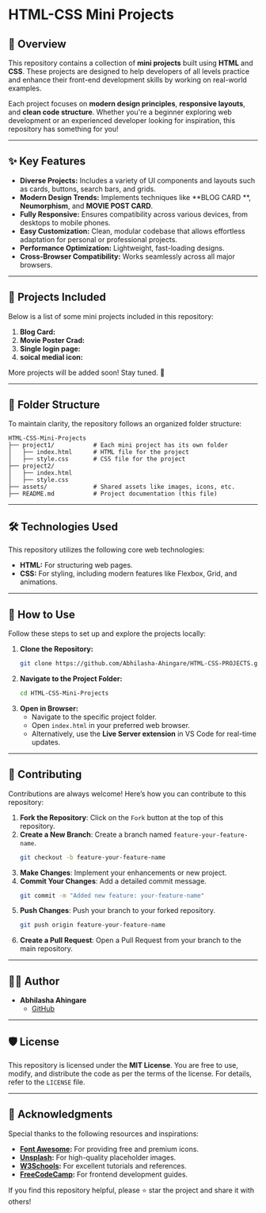 # HTML-CSS Mini Projects

## 📌 Overview

This repository contains a collection of **mini projects** built using **HTML** and **CSS**. These projects are designed to help developers of all levels practice and enhance their front-end development skills by working on real-world examples. 

Each project focuses on **modern design principles**, **responsive layouts**, and **clean code structure**. Whether you're a beginner exploring web development or an experienced developer looking for inspiration, this repository has something for you!

---

## ✨ Key Features

- **Diverse Projects:** Includes a variety of UI components and layouts such as cards, buttons, search bars, and grids.
- **Modern Design Trends:** Implements techniques like **BLOG CARD **, **Neumorphism**, and **MOVIE POST CARD**.
- **Fully Responsive:** Ensures compatibility across various devices, from desktops to mobile phones.
- **Easy Customization:** Clean, modular codebase that allows effortless adaptation for personal or professional projects.
- **Performance Optimization:** Lightweight, fast-loading designs.
- **Cross-Browser Compatibility:** Works seamlessly across all major browsers.

---

## 🚀 Projects Included

Below is a list of some mini projects included in this repository:

1. **Blog Card:**
2. **Movie Poster Crad:**
3. **Single login page:**
4. **soical medial icon:**

More projects will be added soon! Stay tuned. 🎉

---

## 📂 Folder Structure

To maintain clarity, the repository follows an organized folder structure:

```
HTML-CSS-Mini-Projects
├── project1/           # Each mini project has its own folder
│   ├── index.html      # HTML file for the project
│   ├── style.css       # CSS file for the project
├── project2/
│   ├── index.html
│   ├── style.css
├── assets/             # Shared assets like images, icons, etc.
├── README.md           # Project documentation (this file)
```

---

## 🛠 Technologies Used

This repository utilizes the following core web technologies:

- **HTML:** For structuring web pages.
- **CSS:** For styling, including modern features like Flexbox, Grid, and animations.

---

## 🌟 How to Use

Follow these steps to set up and explore the projects locally:

1. **Clone the Repository:**
   ```bash
   git clone https://github.com/Abhilasha-Ahingare/HTML-CSS-PROJECTS.git
   ```
2. **Navigate to the Project Folder:**
   ```bash
   cd HTML-CSS-Mini-Projects
   ```
3. **Open in Browser:**
   - Navigate to the specific project folder.
   - Open `index.html` in your preferred web browser.
   - Alternatively, use the **Live Server extension** in VS Code for real-time updates.

---

## 🤝 Contributing

Contributions are always welcome! Here’s how you can contribute to this repository:

1. **Fork the Repository**: Click on the `Fork` button at the top of this repository.
2. **Create a New Branch**: Create a branch named `feature-your-feature-name`.
   ```bash
   git checkout -b feature-your-feature-name
   ```
3. **Make Changes**: Implement your enhancements or new project.
4. **Commit Your Changes**: Add a detailed commit message.
   ```bash
   git commit -m "Added new feature: your-feature-name"
   ```
5. **Push Changes**: Push your branch to your forked repository.
   ```bash
   git push origin feature-your-feature-name
   ```
6. **Create a Pull Request**: Open a Pull Request from your branch to the main repository.

---

## 🧑‍💻 Author

- **Abhilasha Ahingare**
  - [GitHub](https://github.com/Abhilasha-Ahingare)

---

## 🛡 License

This repository is licensed under the **MIT License**. You are free to use, modify, and distribute the code as per the terms of the license. For details, refer to the `LICENSE` file.

---

## 🙏 Acknowledgments

Special thanks to the following resources and inspirations:

- **[Font Awesome](https://fontawesome.com/):** For providing free and premium icons.
- **[Unsplash](https://unsplash.com/):** For high-quality placeholder images.
- **[W3Schools](https://www.w3schools.com/):** For excellent tutorials and references.
- **[FreeCodeCamp](https://www.freecodecamp.org/):** For frontend development guides.

If you find this repository helpful, please ⭐ star the project and share it with others!

